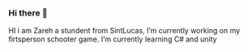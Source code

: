 ### Hi there 👋
HI i am Zareh a stundent from SintLucas, 
I’m currently working on my firtsperson schooter game. 
I’m currently learning C# and unity
<!--
**Zareh06/Zareh06** is a ✨ _special_ ✨ repository because its `README.md` (this file) appears on your GitHub profile.

Here are some ideas to get you started:

- 🔭 I’m currently working on ...
- 🌱 I’m currently learning ...
- 👯 I’m looking to collaborate on ...
- 🤔 I’m looking for help with ...
- 💬 Ask me about ...
- 📫 How to reach me: ...
- 😄 Pronouns: ...
- ⚡ Fun fact: ...
-->
